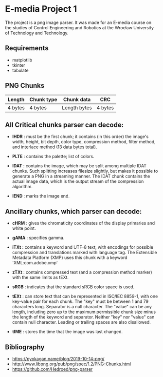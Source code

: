 # E-media Project 1

The project is a png image parser. It was made for an E-media course on the studies of Control Engineering and Robotics at the Wrocław University of Technology and Technology.
## Requirements

- matplotlib
- tkinter
- tabulate

## PNG Chunks

| Length  | Chunk type |  Chunk data  |   CRC   |
|---------|------------|--------------|---------|
| 4 bytes | 4 bytes    | Length bytes | 4 bytes |

## All Critical chunks parser can decode:

- **IHDR** : must be the first chunk; it contains (in this order) the image's width,
        height, bit depth, color type, compression method, filter method, and
        interlace method (13 data bytes total).

- **PLTE** : contains the palette; list of colors.

- **IDAT** : contains the image, which may be split among multiple IDAT chunks.
        Such splitting increases filesize slightly, but makes it possible to
        generate a PNG in a streaming manner. The IDAT chunk contains the
        actual image data, which is the output stream of the compression
        algorithm.

- **IEND** : marks the image end.

## Ancillary chunks, which parser can decode:

- **cHRM** : gives the chromaticity coordinates of the display primaries and white
        point.

- **gAMA** : specifies gamma.

- **iTXt** : contains a keyword and UTF-8 text, with encodings for possible
        compression and translations marked with language tag. The Extensible
        Metadata Platform (XMP) uses this chunk with a keyword
        'XML:com.adobe.xmp'

- **zTXt** : contains compressed text (and a compression method marker) with the same limits as tEXt.

- **sRGB** : indicates that the standard sRGB color space is used.

- **tEXt** : can store text that can be represented in ISO/IEC 8859-1, with one
        key-value pair for each chunk. The "key" must be between 1 and 79
        characters long. Separator is a null character. The "value" can be any
        length, including zero up to the maximum permissible chunk size minus
        the length of the keyword and separator. Neither "key" nor "value" can
        contain null character. Leading or trailing spaces are also disallowed.

- **tIME** : stores the time that the image was last changed.

## Bibliography

- https://pyokagan.name/blog/2019-10-14-png/
- http://www.libpng.org/pub/png/spec/1.2/PNG-Chunks.html
- https://github.com/Hedroed/png-parser
